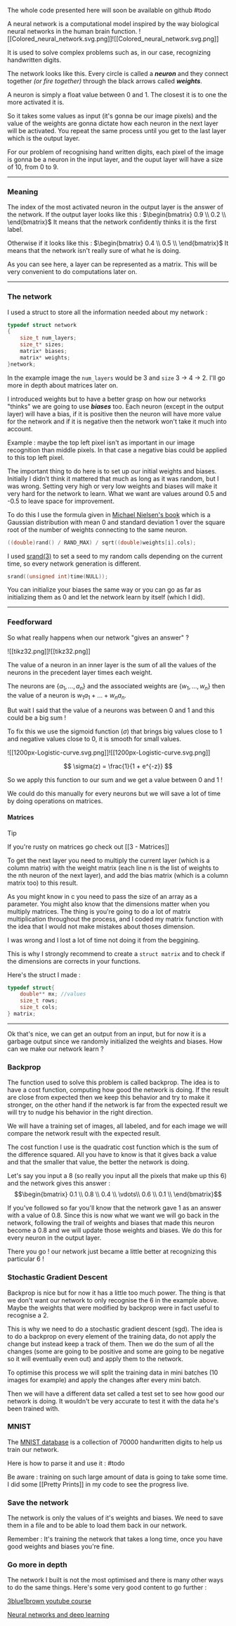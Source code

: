 The whole code presented here will soon be available on github #todo 

A neural network is a computational model inspired by the way biological neural networks in the human brain function.
<span class="desktop"><span class="rightimg"><span class="smallimg">![[Colored_neural_network.svg.png]]</span></span></span><span class="mobile">![[Colored_neural_network.svg.png]]</span>

It is used to solve complex problems such as, in our case, recognizing handwritten digits.

The network looks like this. Every circle is called a _**neuron**_ and they connect together _(or fire together)_ through the black arrows called _**weights**_.

A neuron is simply a float value between 0 and 1. The closest it is to one the more activated it is.

So it takes some values as input (it's gonna be our image pixels) and the value of the weights are gonna dictate how each neuron in the next layer will be activated. You repeat the same process until you get to the last layer which is the output layer. 

For our problem of recognising hand written digits, each pixel of the image is gonna be a neuron in the input layer, and the ouput layer will have a size of 10, from 0 to 9.

---

### Meaning

The index of the most activated neuron in the output layer is the answer of the network.
If the output layer looks like this :  $\begin{bmatrix} 0.9 \\ 0.2  \\ \end{bmatrix}$
It means that the network confidently thinks it is the first label. 

Otherwise if it looks like this : $\begin{bmatrix} 0.4 \\ 0.5  \\ \end{bmatrix}$ 
It means that the network isn't really sure of what he is doing.

As you can see here, a layer can be represented as a matrix. This will be very convenient to do computations later on.

---

### The network

 I used a struct to store all the information needed about my network :

```c
typedef struct network
{
	size_t num_layers;
	size_t* sizes;
	matrix* biases;
	matrix* weights;
}network;
```

In the example image the `num_layers` would be 3 and `size` 3 -> 4 -> 2.
I'll go more in depth about matrices later on.

I introduced weights but to have a better grasp on how our networks "thinks" we are going to use _**biases**_ too. Each neuron (except in the output layer) will have a bias, if it is positive then the neuron will have more value for the network and if it is negative then the network won't take it much into account.

Example : maybe the top left pixel isn't as important in our image recognition than middle pixels. In that case a negative bias could be applied to this top left pixel.

The important thing to do here is to set up our initial weights and biases. Initially I didn't think it mattered that much as long as it was random, but I was wrong. Setting very high or very low weights and biases will make it very hard for the network to learn. What we want are values around 0.5 and -0.5 to leave space for improvement.

To do this I use the formula given in [Michael Nielsen's book](http://neuralnetworksanddeeplearning.com/chap3.html#weight_initialization) which is a Gaussian distribution with mean 0 and standard deviation 1 over the square root of the number of weights connecting to the same neuron.

```c
((double)rand() / RAND_MAX) / sqrt((double)weights[i].cols);
```

I used [srand(3)](https://linux.die.net/man/3/srand) to set a seed to my random calls depending on the current time, so every network generation is different.

```c
srand((unsigned int)time(NULL));
```

You can initialize your biases the same way or you can go as far as initializing them as 0 and let the network learn by itself (which I did).

---

### Feedforward

So what really happens when our network "gives an answer" ? 

<span class="desktop"><span class="leftimg"><span class="smallimg">![[tikz32.png]]</span></span></span><span class="mobile">![[tikz32.png]]</span>


The value of a neuron in an inner layer is the sum of all the values of the neurons in the precedent layer times each weight. 

The neurons are $\{a_1,...,a_n\}$ and the associated weights are $\{w_1,...,w_n\}$ then the value of a neuron is $w_1a_1 + ... + w_na_n$. 

But wait I said that the value of a neurons was between 0 and 1 and this could be a big sum ! 

To fix this we use the sigmoid function ($\sigma$)  that brings big values close to 1 and negative values close to 0, it is smooth for small values.


<span class="desktop"><span class="rightimg"><span class="mediumimg">![[1200px-Logistic-curve.svg.png]]</span></span></span><span class="mobile">![[1200px-Logistic-curve.svg.png]]</span>

$$
\sigma(z) = \frac{1}{1 + e^{-z}}
$$


So we apply this function to our sum and we get a value between 0 and 1 !

We could do this manually for every neurons but we will save a lot of time by doing operations on matrices.

#### Matrices

>[!tip]
>If you're rusty on matrices go check out [[3 - Matrices]]


To get the next layer you need to multiply the current layer (which is a column matrix) with the weight matrix (each line n is the list of weights to the nth neuron of the next layer), and add the bias matrix (which is a column matrix too) to this result.

As you might know in c you need to pass the size of an array as a parameter. 
You might also know that the dimensions matter when you multiply matrices. 
The thing is you're going to do a lot of matrix multiplication throughout the process, and I coded my matrix function with the idea that I would not make mistakes about thoses dimension.

I was wrong and I lost a lot of time not doing it from the beggining.

This is why I strongly recommend to create a `struct matrix` and to check if the dimensions are corrects in your functions. 

Here's the struct I made :

```c
typedef struct{
    double** mx; //values
    size_t rows;
    size_t cols;
} matrix;
```

---

Ok that's nice, we can get an output from an input, but for now it is a garbage output since we randomly initialized the weights and biases. How can we make our network learn ?

### Backprop

The function used to solve this problem is called backprop. The idea is to have a cost function, computing how good the network is doing. If the result are close from expected then we keep this behavior and try to make it stronger, on the other hand if the network is far from the expected result we will try to nudge his behavior in the right direction.

We will have a training set of images, all labeled, and for each image we will compare the network result with the expected result. 

The cost function I use is the quadratic cost function which is the sum of the difference squared. All you have to know is that it gives back a value and that the smaller that value, the better the network is doing.

Let's say you input a 8 (so really you input all the pixels that make up this 6) and the network gives this answer : 
$$\begin{bmatrix} 0.1 \\ 0.8 \\ 0.4 \\ \vdots\\ 0.6 \\ 0.1  \\ \end{bmatrix}$$

If you've followed so far you'll know that the network gave $1$ as an answer with a value of $0.8$. Since this is now what we want we will go back in the network, following the trail of weights and biases that made this neuron become a $0.8$ and we will update those weights and biases. 
We do this for every neuron in the output layer.

There you go ! our network just became a little better at recognizing this particular 6 !


### Stochastic Gradient Descent

Backprop is nice but for now it has a little too much power. The thing is that we don't want our network to only recognise the 6 in the example above. Maybe the weights that were modified by backprop were in fact useful to recognise a 2.

This is why we need to do a stochastic gradient descent (sgd). The idea is to do a backprop on every element of the training data, do not apply the change but instead keep a track of them. Then we do the sum of all the changes (some are going to be positive and some are going to be negative so it will eventually even out) and apply them to the network.

To optimise this process we will split the training data in mini batches (10 images for example) and apply the changes after every mini batch.

Then we will have a different data set called a test set to see how good our network is doing. It wouldn't be very accurate to test it with the data he's been trained with. 

### MNIST

The [MNIST database](http://yann.lecun.com/exdb/mnist/) is a collection of 70000 handwritten digits to help us train our network. 

Here is how to parse it and use it : #todo

Be aware : training on such large amount of data is going to take some time. I did some [[Pretty Prints]] in my code to see the progress live.

### Save the network

The network is only the values of it's weights and biases. We need to save them in a file and to be able to load them back in our network.

Remember : It's training the network that takes a long time, once you have good weights and biases you're fine. 

### Go more in depth

The network I built is not the most optimised and there is many other ways to do the same things. 
Here's some very good content to go further :

[3blue1brown youtube course](https://www.youtube.com/watch?v=aircAruvnKk&list=PLZHQObOWTQDNU6R1_67000Dx_ZCJB-3pi)

[Neural networks and deep learning](http://neuralnetworksanddeeplearning.com/chap1.html)
  